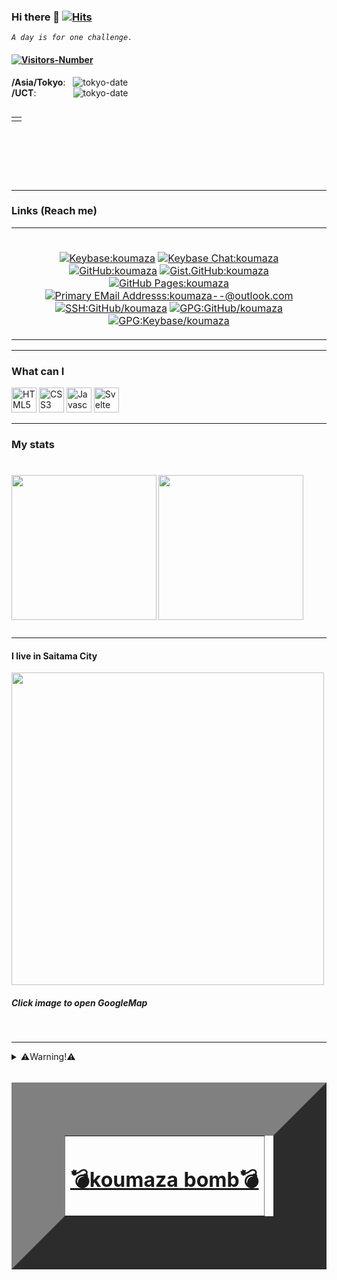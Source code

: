 ### Hi there 👋  [![Hits](https://hits.seeyoufarm.com/api/count/incr/badge.svg?url=https%3A%2F%2Fgithub.com%2Fkoumaza&count_bg=%230050FF&title_bg=%23555555&icon=googlemaps.svg&icon_color=%23FFFFFF&title=Hits+%2F+koumaza&edge_flat=true)](https://hits.seeyoufarm.com)
_`A day is for one challenge.`_

<div>
<table align="left" border="0">
<td colspan=0 align="center"><tr>

#### [![Visitors-Number](https://visitor-badge.glitch.me/badge?page_id=koumaza.visitor-badge)](https://visitor-badge.glitch.me)
__/Asia/Tokyo__: &nbsp; ![tokyo-date](https://badgen.net/https/cal-badge-icd0onfvrxx6.runkit.sh/Asia/Tokyo?color=black)<br>
__/UCT__: &nbsp;&nbsp;&nbsp;&nbsp;&nbsp;&nbsp;&nbsp;&nbsp;&nbsp;&nbsp;&nbsp;&nbsp;&nbsp; ![tokyo-date](https://badgen.net/https/cal-badge-icd0onfvrxx6.runkit.sh/UTC?color=black)<br>

</td></tr></table>
</div>

<br><br><br><br><br><br><br>

---

### Links (Reach me)

<table align="center" border="0">
<tr><td colspan=0 align="center"><br>

[![Keybase:koumaza](https://img.shields.io/badge/Keybase-koumaza-brightgreen?style=flat-square&logo=keybase)](https://keybase.io/koumaza)
[![Keybase Chat:koumaza](https://img.shields.io/badge/Keybase%20Chat-koumaza-blue?style=flat-square&logo=keybase)](https://keybase.io/koumaza/chat)
[![GitHub:koumaza](https://img.shields.io/badge/GitHub-koumaza-f06?style=flat-square&logo=GitHub)](https://github.com/koumaza)
[![Gist.GitHub:koumaza](https://img.shields.io/badge/Gist%20GitHub-koumaza-f64?style=flat-square&logo=GitHub)](https://gist.github.com/koumaza)
[![GitHub Pages:koumaza](https://img.shields.io/badge/GitHub%20Pages-koumaza-f7b?style=flat-square&logo=GitHub)](https://koumaza.github.io)
[![Primary EMail Addresss:koumaza--@outlook.com](https://img.shields.io/badge/Primary-koumaza----@outlook.com-green?style=flat-square&logo=microsoft%20outlook)](mailto://koumaza--@outlook.com)
[![SSH:GitHub/koumaza](https://img.shields.io/badge/SSH--GitHub-koumaza.keys-red?style=flat-square&logo=GitHub)](https://github.com/koumaza.keys)
[![GPG:GitHub/koumaza](https://img.shields.io/badge/GPG--GitHub-koumaza/gpg_keys-red?style=flat-square&logo=GitHub)](https://api.github.com/users/koumaza/gpg_keys)
[![GPG:Keybase/koumaza](https://img.shields.io/badge/GPG--Keybase-koumaza/pgp_keys.asc-red?style=flat-square&logo=keybase)](https://keybase.io/koumaza/pgp_keys.asc)

</td></tr></table>

---

### What can I
<img alt="HTML5" height=40rem width=40rem src="https://api.iconify.design/logos:html-5.svg?download=false&box=true&inline=false&height=auto"> <img alt="CSS3" height=40rem width=40rem src="https://api.iconify.design/logos:css-3.svg?download=false&box=true&inline=false&height=auto"> <img alt="Javascript" height=40rem width=40rem src="https://api.iconify.design/grommet-icons:js.svg?download=false&box=true&inline=false&height=auto"> <img alt="Svelte" height=40rem width=40rem src="https://api.iconify.design/logos:svelte-icon.svg?download=false&box=true&inline=false&height=auto">

---

### My stats

<h1>

<a href="https://github.com/anuraghazra/github-readme-stats"><img align="left" height="232rem" src="https://github-readme-stats.vercel.app/api/top-langs/?username=koumaza&theme=radical" /></a>
<a href="https://github.com/anuraghazra/github-readme-stats"><img align="center" height="232rem" src="https://github-readme-stats.vercel.app/api?username=koumaza&count_private=true?username=anuraghazra&show_icons=true&theme=radical" /></a>

</h1>

---

#### I live in Saitama City
<a href="https://www.google.com/maps/place/Saitama"><img align="center" height="500rem" src="https://user-images.githubusercontent.com/44153315/98898344-c2918600-24f0-11eb-93d9-ed8029ae184e.png" /></a>

##### Click image to open GoogleMap


<br>


---
<details><summary>⚠️Warning!⚠️<br><br><ins><table align="center" border="85"><tr><td colspan=0 align="center"><h1>💣<ins>koumaza</ins> <ins>bomb</ins>💣</h1></td></tr></table></ins></summary>

<table align="center" border="-200"><tr><td colspan=0 align="center">
Are you sure?

| [_Yes_](https://github.com/koumaza/koumaza/blob/master/Bom.md) | __No__ |
| --- |----|
</table></tr></td>

<ins><table align="center" border="0"><tr><td colspan=0 align="center"><h1>💣💣💣<ins>Unlimited</ins> <ins>bomb</ins>💣💣💣</h1></td></tr></ins>
<tr><td colspan=0 align="center"><a href="https://google.com">Enter</a></td></tr>
</table>
</details>

